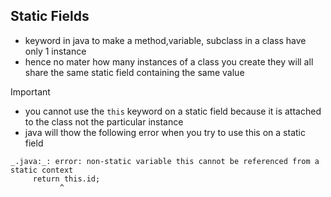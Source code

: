 ## Static Fields
- keyword in java to make a method,variable, subclass in a class have only 1 instance 
- hence no mater how many instances of a class you create they will all share the same static field  containing the same value 

>[!important]
>- you cannot use the `this` keyword on a static field because it is attached to the class not the particular instance 
>- java will thow the following error when you try to use this on a static field 
>```
>_.java:_: error: non-static variable this cannot be referenced from a static context
>      return this.id;
   >            ^
>```
